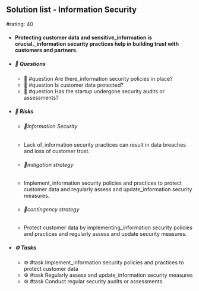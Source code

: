 ## Solution list - Information Security
#rating: 40
- #### Protecting customer data and sensitive_information is crucial._information security practices help in building trust with customers and partners.
- ##### 💭 Questions
  - 💭 #question Are there_information security policies in place?
  - 💭 #question Is customer data protected?
  - 💭 #question Has the startup undergone security audits or assessments?
- ##### 🚨 Risks

  - ###### 🚨Information Security
  - Lack of_information security practices can result in data breaches and loss of customer trust.
  - ###### 🚨mitigation strategy
  - Implement_information security policies and practices to protect customer data and regularly assess and update_information security measures.
  - ###### 🚨contingency strategy
  - Protect customer data by implementing_information security policies and practices and regularly assess and update security measures.
- ##### ⚙️ Tasks
  - ⚙️ #task Implement_information security policies and practices to protect customer data
  - ⚙️ #task  Regularly assess and update_information security measures
  - ⚙️ #task  Conduct regular security audits or assessments.



